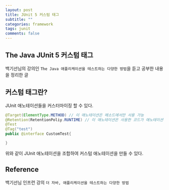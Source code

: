 ```yaml
---
layout: post
title: JUnit 5 커스텀 태그
subtitle: ""
categories: framework
tags: junit
comments: false
---
```


## The Java JUnit 5 커스텀 태그

백기선님의 강의인 `The Java 애플리케이션을 테스트하는 다양한 방법`을 듣고 공부한 내용을 정리한 글

## 커스텀 태그란?

JUnit 애노테이션들을 커스터마이징 할 수 있다.

```java
@Target(ElementType.METHOD) // 이 애노테이션은 메소드에서만 사용 가능
@Retention(RetentionPoliy.RUNTIME) // 이 애노테이션은 사용한 코드가 애노테이션 정보를 런타임까지 유지해야한다.
@Test
@Tag("test")
public @interface CustomTest{

}
```

위와 같이 JUnit 애노테이션을 조합하여 커스텀 애노테이션을 만들 수 있다.

## Reference

백기선님 인프런 강의 `더 자바, 애플리케이션을 테스트하는 다양한 방법`